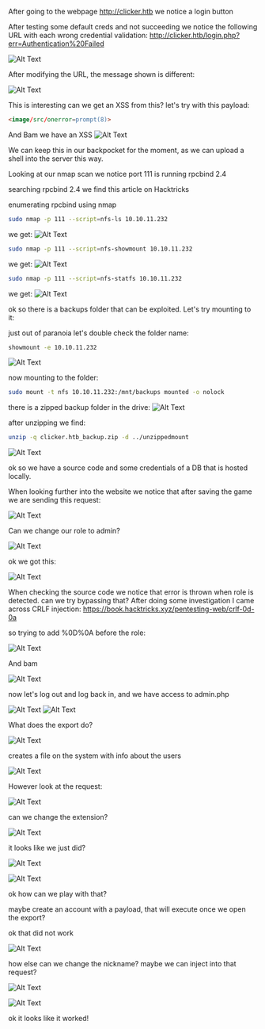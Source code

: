 After going to the webpage http://clicker.htb we notice a login button

After testing some default creds and not succeeding we notice the following URL with each wrong credential validation:
http://clicker.htb/login.php?err=Authentication%20Failed

![Alt Text](https://github.com/saidelsherbiny/HackTheBox/blob/main/Clicker/assets/Pasted%20image%2020231221191742.png)

After modifying the URL, the message shown is different:

![Alt Text](https://github.com/saidelsherbiny/HackTheBox/blob/main/Clicker/assets/Pasted%20image%2020231221191834.png)


This is interesting can we get an XSS from this?
let's try with this payload:
```html
<image/src/onerror=prompt(8)>
```


And Bam we have an XSS
![Alt Text](https://github.com/saidelsherbiny/HackTheBox/blob/main/Clicker/assets/Pasted%20image%2020231221191956.png)



We can keep this in our backpocket for the moment, as we can upload a shell into the server this way.

Looking at our nmap scan we notice port 111 is running rpcbind 2.4

searching rpcbind 2.4 we find this article on Hacktricks


enumerating rpcbind using nmap

```bash
sudo nmap -p 111 --script=nfs-ls 10.10.11.232
```

we get:
![Alt Text](https://github.com/saidelsherbiny/HackTheBox/blob/main/Clicker/assets/Pasted%20image%2020231222124646.png)

```bash
sudo nmap -p 111 --script=nfs-showmount 10.10.11.232
```

we get:
![Alt Text](https://github.com/saidelsherbiny/HackTheBox/blob/main/Clicker/assets/Pasted%20image%2020231222124719.png)

```bash
sudo nmap -p 111 --script=nfs-statfs 10.10.11.232
```
we get:
![Alt Text](https://github.com/saidelsherbiny/HackTheBox/blob/main/Clicker/assets/Pasted%20image%2020231222124827.png)

ok so there is a backups folder that can be exploited. Let's try mounting to it:

just out of paranoia let's double check the folder name:

```bash
showmount -e 10.10.11.232
```
![Alt Text](https://github.com/saidelsherbiny/HackTheBox/blob/main/Clicker/assets/Pasted%20image%2020231222125131.png)



now mounting to the folder:
```bash
sudo mount -t nfs 10.10.11.232:/mnt/backups mounted -o nolock
```

there is a zipped backup folder in the drive:
![Alt Text](https://github.com/saidelsherbiny/HackTheBox/blob/main/Clicker/assets/Pasted%20image%2020231222125451.png)


after unzipping we find:
```bash
unzip -q clicker.htb_backup.zip -d ../unzippedmount
```

![Alt Text](https://github.com/saidelsherbiny/HackTheBox/blob/main/Clicker/assets/Pasted%20image%2020231222125843.png)


ok so we have a source code and some credentials of a DB that is hosted locally.


When looking further into the website we notice that after saving the game we are sending this request:

![Alt Text](https://github.com/saidelsherbiny/HackTheBox/blob/main/Clicker/assets/Pasted%20image%2020231223162123.png)

Can we change our role to admin?

![Alt Text](https://github.com/saidelsherbiny/HackTheBox/blob/main/Clicker/assets/Pasted%20image%2020231223162101.png)

ok we got this:

![Alt Text](https://github.com/saidelsherbiny/HackTheBox/blob/main/Clicker/assets/Pasted%20image%2020231223162223.png)


When checking the source code we notice that error is thrown when role is detected. can we try bypassing that?
After doing some investigation I came across CRLF injection:
https://book.hacktricks.xyz/pentesting-web/crlf-0d-0a

so trying to add %0D%0A before the role:

![Alt Text](https://github.com/saidelsherbiny/HackTheBox/blob/main/Clicker/assets/Pasted%20image%2020231223163745.png)


And bam

![Alt Text](https://github.com/saidelsherbiny/HackTheBox/blob/main/Clicker/assets/Pasted%20image%2020231223162845.png)


now let's log out and log back in, and we have access to admin.php

![Alt Text](https://github.com/saidelsherbiny/HackTheBox/blob/main/Clicker/assets/Pasted%20image%2020231223163931.png)
![Alt Text](https://github.com/saidelsherbiny/HackTheBox/blob/main/Clicker/assets/Pasted%20image%2020231223163943.png)


What does the export do?

![Alt Text](https://github.com/saidelsherbiny/HackTheBox/blob/main/Clicker/assets/Pasted%20image%2020231223165151.png)

creates a file on the system with info about the users

![Alt Text](https://github.com/saidelsherbiny/HackTheBox/blob/main/Clicker/assets/Pasted%20image%2020231223165218.png)

However look at the request:

![Alt Text](https://github.com/saidelsherbiny/HackTheBox/blob/main/Clicker/assets/Pasted%20image%2020231223165232.png)


can we change the extension?

![Alt Text](https://github.com/saidelsherbiny/HackTheBox/blob/main/Clicker/assets/Pasted%20image%2020231223165305.png)

it looks like we just did?

![Alt Text](https://github.com/saidelsherbiny/HackTheBox/blob/main/Clicker/assets/Pasted%20image%2020231223165327.png)


![Alt Text](https://github.com/saidelsherbiny/HackTheBox/blob/main/Clicker/assets/Pasted%20image%2020231223165344.png)


ok how can we play with that?

maybe create an account with a payload, that will execute once we open the export?

ok that did not work

![Alt Text](https://github.com/saidelsherbiny/HackTheBox/blob/main/Clicker/assets/Pasted%20image%2020231223165630.png)

how else can we change the nickname? maybe we can inject into that request?

![Alt Text](https://github.com/saidelsherbiny/HackTheBox/blob/main/Clicker/assets/Pasted%20image%2020231223165945.png)

![Alt Text](https://github.com/saidelsherbiny/HackTheBox/blob/main/Clicker/assets/Pasted%20image%2020231223165950.png)

ok it looks like it worked!


